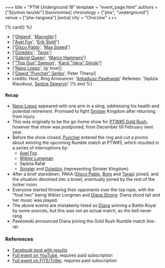 +++
title = "PTW Underground 18"
template = "event_page.html"
authors = ["Szymon Iwulski"]
[taxonomies]
chronology = ["ptw", "underground"]
venue = ["ptw-targowa"]
[extra]
city = "Chorzów"
+++

{% card() %}
- ['[Olgierd](@/w/olgierd.md)', '[Marcelito](@/w/marcelito.md)']
- ['[Axel Fox](@/w/axel-fox.md)', '[Erik Šlotíř](@/w/erik-slotir.md)']
- ['[Disco Pablo](@/w/disco-pablo.md)', '[Max Speed](@/w/max-speed.md)']
- ['[Dziedzic](@/w/dziedzic.md)', '[Taras](@/w/taras.md)']
- ['[Gabriel Queen](@/w/gabriel-queen.md)', '[Marco Hammers](@/w/marco-hammers.md)']
- ['["Top Gun" Samson](@/w/samson.md)', '[Karol "Iskra" Górski](@/w/iskra.md)']
- ['[Nano Lopez](@/w/nano-lopez.md)', {g: true}]
- ['[Dawid "Puncher" Seńko](@/w/puncher.md)', Peter Tihanyi]
- credits:
    Host, Ring Announcer: '[Arkadiusz Pawłowski](@/w/pan-pawlowski.md)'
    Referees: 'Sędzia Klaudiusz, [Sędzia Seweryn](@/w/sedzia-seweryn.md)'
{% end %}

#### Recap

* [Nano Lopez](@/w/nano-lopez.md) appeared with one arm in a sling, addressing his health and potential retirement. Promised to fight [Sinister](@/w/sinister.md) Kingdom after returning from injury.
* This was originally to be the go-home show for [PTW#5 Gold Rush](@/e/ptw/2024-02-03-ptw-5-gold-rush.md), however that show was postponed, from December till February next year.
* Before the show closed, [Puncher](@/w/puncher.md) entered the ring and cut a promo about winning the upcoming Rumble match at PTW#5, which resulted in a series of interruptions by:
  * [Axel Fox](@/w/axel-fox.md)
  * [Wiktor Longman](@/w/wiktor-longman.md)
  * Sędzia Rafał
  * [Sinister](@/w/sinister.md) and [Dziedzic](@/w/dziedzic.md) (representing Sinister Kingdom)
* After a brief staredown, PAKA ([Disco Pablo](@/w/disco-pablo.md), [Boro](@/w/boro.md) and [Taras](@/w/taras.md)) joined, and the situation devolved into a brawl, eventually joined by the rest of the locker room.
* Everyone started throwing their opponents over the top rope, with the "final two" being Wiktor Longman and [Diana Strong](@/w/diana-strong.md). Diana stood tall and her music was played.
* The above events are mistakenly listed as [Diana](@/w/diana-strong.md) winning a Battle Royal by some sources, but this was not an actual match, as the bell never rang.
* Pawłowski announced Diana joining the Gold Rush Rumble match line-up.

### References

* [Facebook post with results](https://www.facebook.com/PrimeTimeWrestlingPL/posts/pfbid0EVFXQZGnWGxD3T8mMSzGaqaXFneVnpWuTC1JkeDY7Hk7nSGcg3ohVGR2A1csDPHfl)
* [Full event on YouTube](https://www.youtube.com/watch?v=7DCe7kcCKJQ), requires paid subscription
* [Full event on FITE/Triller](https://www.trillertv.com/watch/ptw-underground-18/2pdq4//), requires paid subscription

